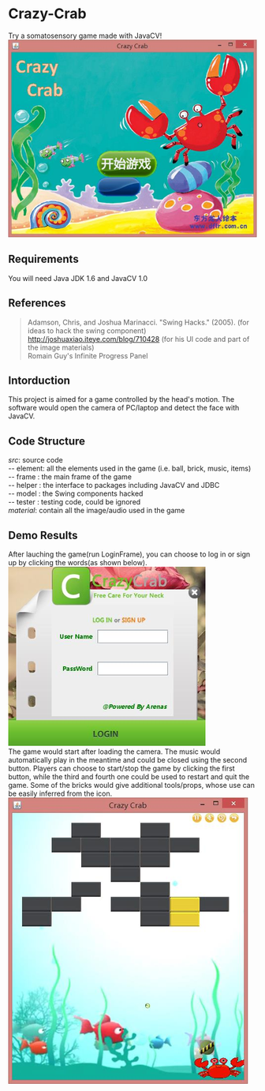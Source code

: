 # Crazy-Crab
Try a somatosensory game made with JavaCV!
![Alt text](/imgs/game.jpg)

## Requirements
You will need Java JDK 1.6 and JavaCV 1.0
## References
> Adamson, Chris, and Joshua Marinacci. "Swing Hacks." (2005). (for ideas to hack the swing component)  
> http://joshuaxiao.iteye.com/blog/710428 (for his UI code and part of the image materials)  
> Romain Guy's Infinite Progress Panel
## Intorduction
This project is aimed for a game controlled by the head's motion. The software would open the camera of PC/laptop and detect the face with JavaCV.
## Code Structure
*src*: source code  
-- element: all the elements used in the game (i.e. ball, brick, music, items)  
-- frame : the main frame of the game  
-- helper : the interface to packages including JavaCV and JDBC  
-- model : the Swing components hacked  
-- tester : testing code, could be ignored  
*material*: contain all the image/audio used in the game
## Demo Results
After lauching the game(run LoginFrame), you can choose to log in or sign up by clicking the words(as shown below).
![Alt text](/imgs/login.jpg)  
The game would start after loading the camera. The music would automatically play in the meantime and could be closed using the second button. Players can choose to start/stop the game by clicking the first button, while the third and fourth one could be used to restart and quit the game. Some of the bricks would give additional tools/props, whose use can be easily inferred from the icon.
![Alt text](/imgs/gameon.jpg)  
